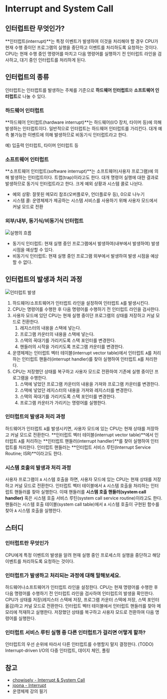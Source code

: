 # Interrupt and System Call

## 인터럽트란 무엇인가?

**인터럽트(interrupt)**는 특정 이벤트가 발생하여 이것을 처리해야 할 경우 CPU가 현재 수행 중이던 프로그램의 실행을 중단하고 이벤트를 처리하도록 요청하는 것이다. CPU는 현재 수행 중인 명령어를 마치고 다음 명령어를 실행하기 전 인터럽트 라인을 검사하고, 대기 중인 인터럽트를 처리하게 된다.

## 인터럽트의 종류

인터럽트는 인터럽트를 발생하는 주체를 기준으로 **하드웨어 인터럽트**와 **소프트웨어 인터럽트**로 나눌 수 있다.

### 하드웨어 인터럽트

**하드웨어 인터럽트(hardware interrupt)**는 하드웨어(I/O 장치, 타이머 등)에 의해 발생하는 인터럽트이다. 일반적으로 인터럽트는 하드웨어 인터럽트를 가리킨다. 대개 예측 불가능한 이벤트에 의해 발생하므로 비동기식 인터럽트라고 한다.

예) 입출력 인터럽트, 타이머 인터럽트 등

### 소프트웨어 인터럽트

**소프트웨어 인터럽트(software interrupt)**는 소프트웨어(사용자 프로그램)에 의해 발생하는 인터럽트이다. 트랩(trap)이라고도 한다. 대개 명령어 실행에 대한 결과로 발생하므로 동기식 인터럽트라고 한다. 크게 예외 상황과 시스템 콜로 나뉜다.

- 예외 상황: 잘못된 메모리 참조(오버플로우, 언더플로우 등), 0으로 나누기
- 시스템 콜: 운영체제가 제공하는 시스템 서비스를 사용하기 위해 사용자 모드에서 커널 모드로 전환

### 외부/내부, 동기식/비동기식 인터럽트

![실행의 흐름](https://user-images.githubusercontent.com/57662010/209100673-37bde2ea-fb0b-4a76-8084-168b0d465e11.JPG)

- 동기식 인터럽트: 현재 실행 중인 프로그램에서 발생하여(내부에서 발생하여) 발생 시점을 예상할 수 있다.
- 비동기식 인터럽트: 현재 실행 중인 프로그램 외부에서 발생하여 발생 시점을 예상할 수 없다.

## 인터럽트의 발생과 처리 과정

![인터럽트 발생](https://user-images.githubusercontent.com/57662010/209100709-2344118f-a538-4d19-9607-6075d8501a7d.JPG)

1. 하드웨어/소프트웨어가 인터럽트 라인을 설정하여 인터럽트 `A`를 발생시킨다.
2. CPU는 명령어를 수행한 후 다음 명령어를 수행하기 전 인터럽트 라인을 검사한다.
3. 사용자 모드에 있던 CPU는 현재 실행 중이던 프로그램의 상태를 저장하고 커널 모드로 전환한다.
   1. 레지스터의 내용을 스택에 넣는다.
   2. 프로그램 카운터의 내용을 스택에 넣는다.
   3. 스택의 꼭대기를 가리키도록 스택 포인터를 변경한다.
   4. 핸들러의 시작을 가리키도록 프로그램 카운터를 변경한다.
4. 운영체제는 인터럽트 벡터 테이블(interrupt vector table)에서 인터럽트 `A`를 처리하는 인터럽트 핸들러(interrupt handler)를 찾아 실행하여 인터럽트 `A`를 처리한다.
5. CPU는 저장했던 상태를 복구하고 사용자 모드로 전환하여 기존에 실행 중이던 프로그램을 수행한다.
   1. 스택에 넣었던 프로그램 카운터의 내용을 가져와 프로그램 카운터를 변경한다.
   2. 스택에 넣었던 레지스터의 내용을 가져와 레지스터를 변경한다.
   3. 스택의 꼭대기를 가리키도록 스택 포인터를 변경한다.
   4. 프로그램 카운터가 가리키는 명령어를 실행한다.

### 인터럽트의 발생과 처리 과정

하드웨어가 인터럽트 `A`를 발생시키면, 사용자 모드에 있는 CPU는 현재 상태를 저장하고 커널 모드로 전환한다. **인터럽트 벡터 테이블(interrupt vector table)**에서 인터럽트 `A`를 처리하는 **인터럽트 핸들러(interrupt handler)**를 찾아 실행하여 인터럽트를 처리한다. 인터럽트 핸들러는 **인터럽트 서비스 루틴(Interrupt Service Routine; ISR)**이라고도 한다.

### 시스템 호출의 발생과 처리 과정

사용자 프로그램이 `A` 시스템 호출을 하면, 사용자 모드에 있는 CPU는 현재 상태를 저장하고 커널 모드로 전환한다. 인터럽트 벡터 테이블에서 `A` 시스템 호출을 처리하는 인터럽트 핸들러를 찾아 실행한다. 이때 핸들러를 **시스템 호출 핸들러(system call handler)** 혹은 시스템 호출 서비스 루틴(system call service routine)이라고도 한다. 핸들러는 시스템 호출 테이블(system call table)에서 `A` 시스템 호출이 구현된 함수를 찾아 `A` 시스템 호출을 실행한다.

## 스터디

### 인터럽트란 무엇인가

CPU에게 특정 이벤트의 발생을 알려 현재 실행 중인 프로세스의 실행을 중단하고 해당 이벤트를 처리하도록 요청하는 것이다.

### 인터럽트가 발생하고 처리되는 과정에 대해 말해보세요.

하드웨어나소프트웨어가 인터럽트 라인을 설정한다. CPU는 현재 명령어를 수행한 후 다음 명령어를 수행하기 전 인터럽트 라인을 검사하여 인터럽트의 발생을 확인한다. CPU가 상태를 저장(레지스터 스택에 저장, 프로그램 카운터 스택에 저장, 스택 포인터 옮김)하고 커널 모드로 전환한다. 인터럽트 벡터 테이블에서 인터럽트 핸들러를 찾아 메모리에 적재하고 실행한다. 저장했던 상태를 복구하고 사용자 모드로 전환하여 다음 명령어를 실행한다.

### 인터럽트 서비스 루틴 실행 중 다른 인터럽트가 걸리면 어떻게 할까?

인터럽트의 우선 순위에 따라서 다른 인터럽트를 수행할지 말지 결정한다. (TODO) Interrupt-driven I/O의 다중 인터럽트, 데이지 체인, 폴링

## 참고

- [chowisely - Interrupt & System Call](https://velog.io/@chowisely/Operating-Systems-Interrupt-System-Call)
- [joona - Interrupt](https://jooona.tistory.com/3)
- 운영체제 강의 필기
